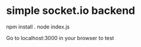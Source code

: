 # simple socket.io backend


npm install . 
node index.js

Go to localhost:3000 in your browser to test 
